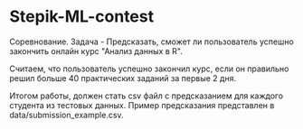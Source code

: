 # Stepik-ML-contest
Соревнование. Задача - Предсказать, сможет ли пользователь успешно закончить онлайн курс "Анализ данных в R".

Считаем, что пользователь успешно закончил курс, если он правильно решил больше 40 практических заданий за
первые 2 дня. 

Итогом работы, должен стать csv файл c предсказанием для каждого студента из тестовых данных. Пример предсказания представлен в data/submission_example.csv.
